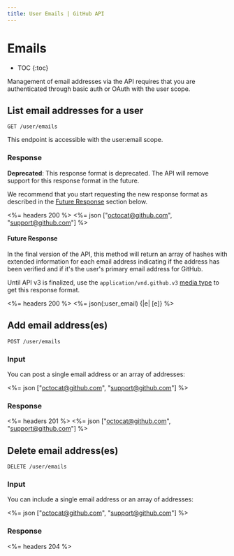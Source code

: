 ```yaml
---
title: User Emails | GitHub API
---
```


# Emails

* TOC
{:toc}

Management of email addresses via the API requires that you are
authenticated through basic auth or OAuth with the user scope.

## List email addresses for a user

    GET /user/emails

This endpoint is accessible with the user:email scope.

### Response

<div class="alert">
  <p>
    <strong>Deprecated</strong>: This response format is deprecated.
    The API will remove support for this response format in the future.
  </p>
  <p>
    We recommend that you start requesting the new response format as described
    in the <a href="#future-response">Future Response</a> section below.
  </p>
</div>

<%= headers 200 %>
<%= json ["octocat@github.com", "support@github.com"] %>
<br>

#### Future Response

In the final version of the API, this method will return an array of hashes
with extended information for each email address indicating if the address has
been verified and if it's the user's primary email address for GitHub.

Until API v3 is finalized, use the `application/vnd.github.v3`
[media type][media-types] to get this response format.

<%= headers 200 %>
<%= json(:user_email) {|e| [e]} %>

## Add email address(es)

    POST /user/emails

### Input

You can post a single email address or an array of addresses:

<%= json ["octocat@github.com", "support@github.com"] %>

### Response

<%= headers 201 %>
<%= json ["octocat@github.com", "support@github.com"] %>

## Delete email address(es)

    DELETE /user/emails

### Input

You can include a single email address or an array of addresses:

<%= json ["octocat@github.com", "support@github.com"] %>

### Response

<%= headers 204 %>


[media-types]: /v3/media
